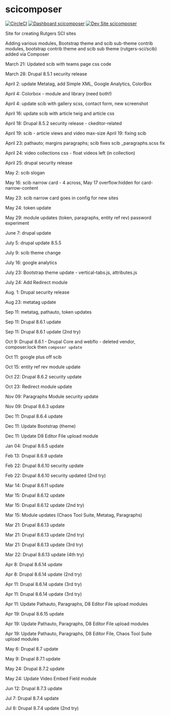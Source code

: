 # scicomposer

[![CircleCI](https://circleci.com/gh/rutgers-sci/scicomposer.svg?style=shield)](https://circleci.com/gh/rutgers-sci/scicomposer)
[![Dashboard scicomposer](https://img.shields.io/badge/dashboard-scicomposer-yellow.svg)](https://dashboard.pantheon.io/sites/c2ba47eb-fd4a-436b-a2f6-28dc47557ea3#dev/code)
[![Dev Site scicomposer](https://img.shields.io/badge/site-scicomposer-blue.svg)](http://dev-scicomposer.pantheonsite.io/)

Site for creating Rutgers SCI sites

Adding various modules, Bootstrap theme and scib sub-theme
contrib modules, bootstrap contrib theme and scib sub theme (rutgers-sci/scib) added via Composer

March 21: Updated scib with teams page css code 

March 28: Drupal 8.5.1 security release

April 2: update Metatag, add Simple XML, Google Analytics, ColorBox

April 4: Colorbox - module and library (need both!)

April 4: update scib with gallery scss, contact form, new screenshot

April 16: update scib with article twig and article css

April 18: Drupal 8.5.2 security release - ckeditor-related

April 19: scib - article views and video max-size
April 19: fixing scib

April 23: pathauto; margins paragraphs; scib fixes
scib _paragraphs.scss fix

April 24: video collections css - float videos left (in collection)

April 25: drupal security release

May 2: scib slogan

May 16: scib narrow card - 4 across, May 17 overflow:hidden for card-narrow-content

May 23: scib narrow card goes in config for new sites

May 24: token update

May 29: module updates (token, paragraphs, entity ref rev)
password experiment

June 7: drupal update

July 5: drupal update 8.5.5

July 9: scib theme change

July 16: google analytics

July 23: Bootstrap theme update - vertical-tabs.js, attributes.js

July 24: Add Redirect module

Aug. 1: Drupal security release

Aug 23: metatag update

Sep 11: metatag, pathauto, token updates

Sep 11: Drupal 8.6.1 update

Sep 11: Drupal 8.6.1 update (2nd try)

Oct 9: Drupal 8.6.1 - Drupal Core and webflo - deleted vendor, composer.lock then `composer update`

Oct 11: google plus off scib

Oct 15: entity ref rev module update  

Oct 22: Drupal 8.6.2 security update

Oct 23: Redirect module update

Nov 09: Paragraphs Module security update

Nov 09: Drupal 8.6.3 update

Dec 11: Drupal 8.6.4 update

Dec 11: Update Bootstrap (theme)

Dec 11: Update D8 Editor File upload module

Jan 04: Drupal 8.6.5 update

Feb 13: Drupal 8.6.9 update

Feb 22: Drupal 8.6.10 security update

Feb 22: Drupal 8.6.10 security updated (2nd try)

Mar 14: Drupal 8.6.11 update

Mar 15: Drupal 8.6.12 update

Mar 15: Drupal 8.6.12 update (2nd try)

Mar 15: Module updates (Chaos Tool Suite, Metatag, Paragraphs)

Mar 21: Drupal 8.6.13 update

Mar 21: Drupal 8.6.13 update (2nd try)

Mar 21: Drupal 8.6.13 update (3rd try)

Mar 22: Drupal 8.6.13 update (4th try)

Apr 8: Drupal 8.6.14 update

Apr 8: Drupal 8.6.14 update (2nd try)

Apr 11: Drupal 8.6.14 update (3rd try)

Apr 11: Drupal 8.6.14 update (3rd try)

Apr 11: Update Pathauto, Paragraphs, D8 Editor File upload modules

Apr 19: Drupal 8.6.15 update

Apr 19: Update Pathauto, Paragraphs, D8 Editor File upload modules

Apr 19: Update Pathauto, Paragraphs, D8 Editor File, Chaos Tool Suite upload modules

May 6: Drupal 8.7 update

May 9: Drupal 8.7.1 update

May 24: Drupal 8.7.2 update

May 24: Update Video Embed Field module

Jun 12: Drupal 8.7.3 update

Jul 7: Drupal 8.7.4 update

Jul 8: Drupal 8.7.4 update (2nd try)


































